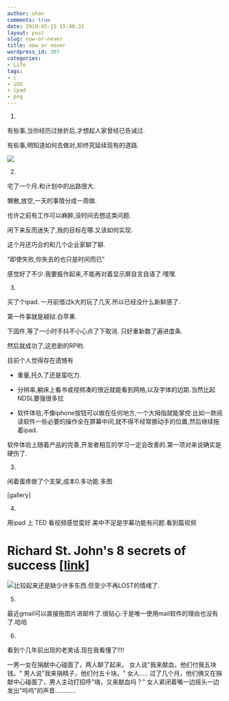 ```yaml
---
author: xhan
comments: true
date: 2010-05-15 15:40:31
layout: post
slug: now-or-never
title: now or never
wordpress_id: 307
categories:
- Life
tags:
- c
- iOS
- ipad
- png
---
```


1)

有些事,当你经历过挫折后,才想起人家曾经已告诫过.

有些事,明知道如何去做对,却终究延续现有的道路.

![](http://ixhan.com/wp-content/uploads/2010/05/otaku%e5%ae%85.jpeg)

<!-- more --> 
2)

宅了一个月.和计划中的出路很大.

懒散,放空,一天的事情分成一周做.

也许之前有工作可以麻醉,没时间去想这类问题.

闲下来反而迷失了,我的目标在哪.又该如何实现.

这个月还巧合的和几个企业家聊了聊.

"即使失败,你失去的也只是时间而已"

感觉好了不少.我要振作起来,不能再对着显示屏自言自语了.嘿嘿.

3)

买了个ipad. 一月前借过k大的玩了几天.所以已经没什么新鲜感了.

第一件事就是越狱.白苹果.

下固件,等了一小时手抖不小心点了下取消. 只好重新数了遍进度条.

然后就成功了,这悲剧的RP哟.

目前个人觉得存在遗憾有



	
  * 重量,托久了还是蛮吃力.

	
  * 分辨率,躺床上看书或视频凑的很近就能看到网格,以及字体的边距.当然比起NDSL要强很多拉

	
  * 软件体验,不像iphone按钮可以做在任何地方,一个大拇指就能掌控.比如一款阅读软件一些必要的操作全在屏幕中间,就不得不经常挪动手的位置,然后继续拖着ipad.


软件体验上随着产品的完善,开发者相互的学习一定会改善的.第一项对来说确实是硬伤了.

3)

闲着蛋疼做了个支架,成本0.多功能.多图

[gallery]

4)

用ipad 上 TED 看视频感觉蛮好.美中不足是字幕功能有问题.看到篇视频


# Richard St. John's 8 secrets of success [[link]](http://www.ted.com/talks/richard_st_john_s_8_secrets_of_success.html)


[![](http://ixhan.com/wp-content/uploads/2010/05/Screen-shot-2010-05-15-at-3.25.57-PM.png)](http://ixhan.com/wp-content/uploads/2010/05/Screen-shot-2010-05-15-at-3.25.57-PM.png)比较起来还是缺少许多东西.但至少不再LOST的情绪了.

5)

最近gmail可以直接拖图片进邮件了.很贴心.于是唯一使用mail软件的理由也没有了.哈哈

6)

看到个几年前出现的老笑话.现在我看懂了!!!!

一男一女在捐献中心碰面了，两人聊了起来。
女人说"我来献血，他们付我五块钱。"
男人说"我来捐精子，他们付五十块。"
女人.....
过了几个月，他们俩又在捐献中心碰面了，男人主动打招呼"嗨，又来献血吗？"
女人紧闭着嘴一边摇头一边发出"呜呜"的声音............

